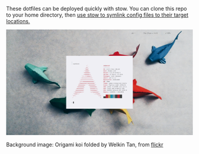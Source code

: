 These dotfiles can be deployed quickly with stow. You can clone this repo to your home directory, then [use stow to symlink config files to their target locations.](http://brandon.invergo.net/news/2012-05-26-using-gnu-stow-to-manage-your-dotfiles.html) 


![Koi-rice](https://github.com/opmorgan/dots/blob/master/.glamour-shots/koi-l.png?raw=true)

Background image: Origami koi folded by Welkin Tan, from [flickr](https://www.flickr.com/photos/142336460@N07/31924963873)
